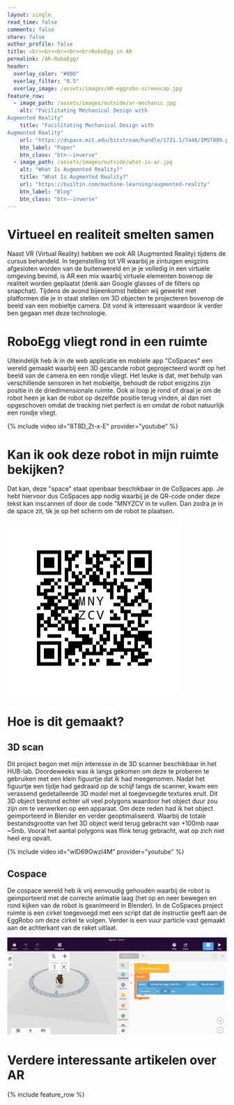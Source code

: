 ```yaml
---
layout: single
read_time: false
comments: false
share: false
author_profile: false
title: <br><br><br><br><br>RoboEgg in AR
permalink: /AR-RoboEgg/
header:
  overlay_color: "#000"
  overlay_filter: "0.5"
  overlay_image: /assets/images/AR-eggrobo-screencap.jpg
feature_row:
  - image_path: /assets/images/outside/ar-mechanic.jpg
    alt: "Facilitating Mechanical Design with 
Augmented Reality"
    title: "Facilitating Mechanical Design with 
Augmented Reality"
    url: "https://dspace.mit.edu/bitstream/handle/1721.1/7448/IMST009.pdf;sequence=1"
    btn_label: "Paper"
    btn_class: "btn--inverse"
  - image_path: /assets/images/outside/what-is-ar.jpg
    alt: "What Is Augmented Reality?"
    title: "What Is Augmented Reality?"
    url: "https://builtin.com/machine-learning/augmented-reality"
    btn_label: "Blog"
    btn_class: "btn--inverse"
---
```


# Virtueel en realiteit smelten samen
Naast VR (Virtual Reality) hebben we ook AR (Augmented Reality) tijdens de cursus behandeld. In tegenstelling tot VR waarbij je zintuigen enigzins afgesloten worden van de buitenwereld en je je volledig in een virtuele omgeving bevind, is AR een mix waarbij virtuele elementen bovenop de realiteit worden geplaatst (denk aan Google glasses of de filters op snapchat). Tijdens de avond bijeenkomst hebben wij gewerkt met platformen die je in staat stellen om 3D objecten te projecteren bovenop de beeld van een mobieltje camera. Dit vond ik interessant waardoor ik verder ben gegaan met deze technologie.

# RoboEgg vliegt rond in een ruimte
Uiteindelijk heb ik in de web applicatie en mobiele app "CoSpaces" een wereld gemaakt waarbij een 3D gescande robot geprojecteerd wordt op het beeld van de camera en een rondje vliegt. Het leuke is dat, met behulp van verschillende sensoren in het mobieltje, behoudt de robot enigzins zijn positie in de driedimensionale ruimte. Ook al loop je rond of draai je om de robot heen je kan de robot op dezelfde positie terug vinden, al dan niet opgeschoven omdat de tracking niet perfect is en omdat de robot natuurlijk een rondje vliegt.

{% include video id="8T8D_Zt-x-E" provider="youtube" %}

# Kan ik ook deze robot in mijn ruimte bekijken?
Dat kan, deze "space" staat openbaar beschikbaar in de CoSpaces app. Je hebt hiervoor dus CoSpaces app nodig waarbij je de QR-code onder deze tekst kan inscannen of door de code "MNYZCV in te vullen. Dan zodra je in de space zit, tik je op het scherm om de robot te plaatsen.

![Cospaces QR code naar EggRobo applicatie](/assets/images/eggrobo-%20cospaces-AR-QR.png)

# Hoe is dit gemaakt?
## 3D scan
Dit project begon met mijn interesse in de 3D scanner beschikbaar in het HUB-lab. Doordeweeks was ik langs gekomen om deze te proberen te gebruiken met een klein figuurtje dat ik had meegenomen. Nadat het figuurtje een tijdje had gedraaid op de schijf langs de scanner, kwam een verassend gedetaileerde 3D model met al toegevoegde textures eruit. Dit 3D object bestond echter uit veel polygons waardoor het object duur zou zijn om te verwerken op een apparaat. Om deze reden had ik het object geimporteerd in Blender en verder geoptimaliseerd. Waarbij de totale bestandsgrootte van het 3D object werd terug gebracht van +100mb naar ~5mb. Vooral het aantal polygons was flink terug gebracht, wat op zich niet heel erg opvalt.

{% include video id="wlD69OwzI4M" provider="youtube" %}

## Cospace
De cospace wereld heb ik vrij eenvoudig gehouden waarbij de robot is geimporteerd met de correcte animatie laag (het op en neer bewegen en rond kijken van de robot is geanimeerd in Blender). In de CoSpaces project ruimte is een cirkel toegevoegd met een script dat de instructie geeft aan de EggRobo om deze cirkel te volgen. Verder is een vuur particle vast gemaakt aan de achterkant van de raket uitlaat.

![Playground project in Cospaces](/assets/images/cospaces.jpg)

# Verdere interessante artikelen over AR
<div id='featured'></div>

{% include feature_row %}